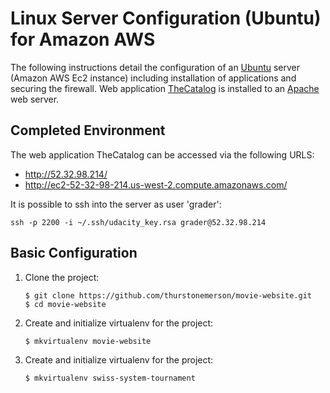 # Linux Server Configuration (Ubuntu) for Amazon AWS

The following instructions detail the configuration of an [Ubuntu](http://www.ubuntu.com/) server (Amazon AWS Ec2 instance) including installation of
applications and securing the firewall. Web application [TheCatalog](https://github.com/thurstonemerson/the-catalog) is installed to an [Apache](https://httpd.apache.org/) web server. 

## Completed Environment

The web application TheCatalog can be accessed via the following URLS:

- http://52.32.98.214/ 
- http://ec2-52-32-98-214.us-west-2.compute.amazonaws.com/

It is possible to ssh into the server as user 'grader':

```
ssh -p 2200 -i ~/.ssh/udacity_key.rsa grader@52.32.98.214
```

## Basic Configuration


1. Clone the project:

    ```
	$ git clone https://github.com/thurstonemerson/movie-website.git
	$ cd movie-website
    ```

1. Create and initialize virtualenv for the project:

    ```
	$ mkvirtualenv movie-website
    ```
    
1. Create and initialize virtualenv for the project:

    ```
	$ mkvirtualenv swiss-system-tournament
    ```

